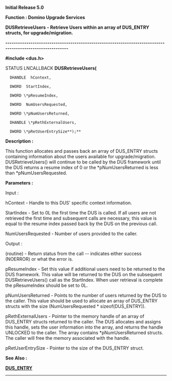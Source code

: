 




<!--
 /\* Font Definitions \*/
 @font-face
 {font-family:Helv;
 panose-1:2 11 6 4 2 2 2 3 2 4;}
@font-face
 {font-family:"Cambria Math";
 panose-1:2 4 5 3 5 4 6 3 2 4;}
 /\* Style Definitions \*/
 p.MsoNormal, li.MsoNormal, div.MsoNormal
 {margin-top:0cm;
 margin-right:0cm;
 margin-bottom:8.0pt;
 margin-left:0cm;
 line-height:107%;
 font-size:11.0pt;
 font-family:"Calibri",sans-serif;}
.MsoChpDefault
 {font-size:11.0pt;}
.MsoPapDefault
 {margin-bottom:8.0pt;
 line-height:107%;}
 /\* Page Definitions \*/
 @page WordSection1
 {size:612.0pt 792.0pt;
 margin:72.0pt 72.0pt 72.0pt 72.0pt;}
div.WordSection1
 {page:WordSection1;}
-->




**Initial Release 5.0**



**Function : Domino Upgrade Services**



**DUSRetrieveUsers** **- Retrieve
Users within an array of DUS\_ENTRY structs, for upgrade/migration.**


**----------------------------------------------------------------------------------------------------------**



**#include <dus.h>**



STATUS
LNCALLBACK **DUSRetrieveUsers(**  

      DHANDLE  hContext,  

      DWORD  StartIndex,  

      DWORD \*pResumeIndex,  

      DWORD  NumUsersRequested,  

      DWORD \*pNumUsersReturned,  

      DHANDLE \*pRethExternalUsers,  

      DWORD \*pRetUserEntrySize**);**



**Description :**



This
function allocates and passes back an array of DUS\_ENTRY structs containing
information about the users available for upgrade/migration.  DUSRetrieveUsers()
will continue to be called by the DUS framework until the DUS returns a resume
index of 0 or the \*pNumUsersReturned is less than \*pNumUsersRequested.


 


**Parameters :**



Input :  

hContext  -  Handle to this DUS' specific context information.  

  

StartIndex  -  Set to 0L the first time the DUS is called.  If all users are
not retrieved the first time and subsequent calls are necessary, this value is
equal to the resume index passed back by the DUS on the previous call.  

  

NumUsersRequested  -  Number of users provided to the caller.  

  




Output :  

(routine)  -  Return status from the call -- indicates either success (NOERROR)
or what the error is.  

  

  

pResumeIndex  -  Set this value if additional users need to be returned to the
DUS framework.  This value will be returned to the DUS on the subsequent
DUSRetrieveUsers() call as the StartIndex.  When user retrieval is complete the
pResumeIndex should be set to 0L.  

  

pNumUsersReturned  -  Points to the number of users returned by the DUS to the
caller.  This value should be used to allocate an array of DUS\_ENTRY structs
with the size (NumUsersRequested \* sizeof(DUS\_ENTRY)).  

  

pRethExternalUsers  -  Pointer to the memory handle of an array of DUS\_ENTRY structs
returned to the caller.  The DUS allocates and assigns this handle, sets the
user information into the array, and returns the handle UNLOCKED to the
caller.  The array contains \*pNumUsersReturned structs.  The caller will free
the memory associated with the handle.  

  

pRetUserEntrySize  -  Pointer to the size of the DUS\_ENTRY struct.  

  




 **See Also :**


**[DUS\_ENTRY](notes:///852584E300582C9D/61FD4E9848264AD28525620B006BA8BD/5F9A465FD5C9537F482573FB00322DAB)**



----------------------------------------------------------------------------------------------------------


 





